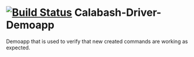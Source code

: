 [![Build Status](https://secure.travis-ci.org/calabash-driver/calabash-driver-demoapp.png)](https://secure.travis-ci.org/calabash-driver/calabash-driver-demoapp.png)
Calabash-Driver-Demoapp
=======================

Demoapp that is used to verify that new created commands are working as expected.
